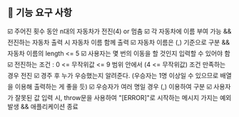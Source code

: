 ## 🚀 기능 요구 사항

☑️ 주어진 횟수 동안 n대의 자동차가 전진(4) or 멈춤
☑️ 각 자동차에 이름 부여 가능 && 전진하는 자동차 출력 시 자동차 이름 함께 출력
☑️ 자동차 이름은 (,) 기준으로 구분 && 자동차 이름의 length <= 5
☑️ 사용자는 몇 번의 이동을 할 것인지 입력할 수 있어야 함
☑️ 전진하는 조건 : 0 <= 무작위값 <= 9 범위 안에서 (4 <= 무작위값) 조건 만족하는 경우 전진
☑️ 경주 후 누가 우승했는지 알려준다. (우승자는 1명 이상일 수 있으므로 배열을 이용해 출력하는 게 좋을 듯)
☑️ 우승자가 여러 명일 경우 (,) 이용하여 구분
☑️ 사용자가 잘못된 값 입력 시, throw문을 사용하여 "[ERROR]"로 시작하는 메시지 가지는 예외 발생 && 애플리케이션 종료

